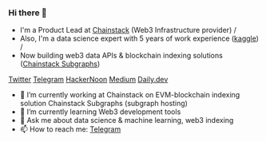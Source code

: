### Hi there 👋

- I'm a Product Lead at [Chainstack](https://chainstack.com) (Web3 Infrastructure provider) /
- Also, I'm a data science expert with 5 years of work experience ([kaggle](https://www.kaggle.com/kirill702b)) /
- Now building web3 data APIs & blockchain indexing solutions ([Chainstack Subgraphs](https://chainstack.com/subgraphs/))

[Twitter](https://twitter.com/balakhonoff)
[Telegram](https://t.me/kirill_balakhonov)
[HackerNoon](https://hackernoon.com/u/balakhonoff)
[Medium](https://medium.com/@balakhonoff_47314)
[Daily.dev](https://app.daily.dev/balakhonoff)


- 🔭 I’m currently working at Chainstack on EVM-blockchain indexing solution Chainstack Subgraphs (subgraph hosting)
- 🌱 I’m currently learning Web3 development tools
- 💬 Ask me about data science & machine learning, web3 indexing
- 📫 How to reach me: [Telegram](https://t.me/kirill_balakhonov)


